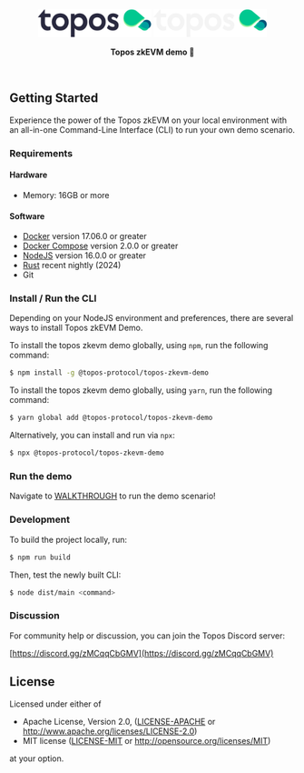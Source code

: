<div id="top" />
<br />
<div align="center">
  <img src="./.github/assets/topos_logo.png#gh-light-mode-only" alt="Logo" width="200">
  <img src="./.github/assets/topos_logo_dark.png#gh-dark-mode-only" alt="Logo" width="200">
  <br />
  <p align="center">
  <b>Topos zkEVM demo 🚀</b>
  </p>
  <br />
</div>

## Getting Started

Experience the power of the Topos zkEVM on your local environment with an all-in-one Command-Line Interface (CLI) to run your own demo scenario.

### Requirements

#### Hardware

- Memory: 16GB or more

#### Software

- [Docker](https://docs.docker.com/get-docker/_) version 17.06.0 or greater
- [Docker Compose](https://docs.docker.com/compose/install/) version 2.0.0 or greater
- [NodeJS](https://nodejs.dev/en/) version 16.0.0 or greater
- [Rust](https://www.rust-lang.org/tools/install) recent nightly (2024)
- Git

### Install / Run the CLI

Depending on your NodeJS environment and preferences, there are several ways to install Topos zkEVM Demo.

To install the topos zkevm demo globally, using `npm`, run the following command:

```bash
$ npm install -g @topos-protocol/topos-zkevm-demo
```

To install the topos zkevm demo globally, using `yarn`, run the following command:

```bash
$ yarn global add @topos-protocol/topos-zkevm-demo
```

Alternatively, you can install and run via `npx`:

```bash
$ npx @topos-protocol/topos-zkevm-demo
```

### Run the demo

Navigate to [WALKTHROUGH](/WALKTHROUGH.md) to run the demo scenario!

### Development

To build the project locally, run:

```bash
$ npm run build
```

Then, test the newly built CLI:

```bash
$ node dist/main <command>
```

### Discussion

For community help or discussion, you can join the Topos Discord server:

[https://discord.gg/zMCqqCbGMV](https://discord.gg/zMCqqCbGMV)

## License

Licensed under either of

- Apache License, Version 2.0, ([LICENSE-APACHE](LICENSE-APACHE) or <http://www.apache.org/licenses/LICENSE-2.0>)
- MIT license ([LICENSE-MIT](LICENSE-MIT) or <http://opensource.org/licenses/MIT>)

at your option.
